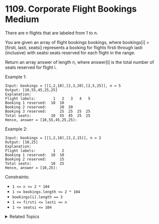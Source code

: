 # 1109. Corporate Flight Bookings<br> Medium

There are n flights that are labeled from 1 to n.

You are given an array of flight bookings bookings, where bookings[i] = [firsti, lasti, seatsi] represents a booking for flights firsti through lasti (inclusive) with seatsi seats reserved for each flight in the range.

Return an array answer of length n, where answer[i] is the total number of seats reserved for flight i.

Example 1:

```
Input: bookings = [[1,2,10],[2,3,20],[2,5,25]], n = 5
Output: [10,55,45,25,25]
Explanation:
Flight labels:        1   2   3   4   5
Booking 1 reserved:  10  10
Booking 2 reserved:      20  20
Booking 3 reserved:      25  25  25  25
Total seats:         10  55  45  25  25
Hence, answer = [10,55,45,25,25]:
```

Example 2:

```
Input: bookings = [[1,2,10],[2,2,15]], n = 2
Output: [10,25]
Explanation:
Flight labels:        1   2
Booking 1 reserved:  10  10
Booking 2 reserved:      15
Total seats:         10  25
Hence, answer = [10,25]:
```

Constraints:

- `1 <= n <= 2 * 104`
- `1 <= bookings.length <= 2 * 104`
- `bookings[i].length == 3`
- `1 <= firsti <= lasti <= n`
- `1 <= seatsi <= 104`

<details>

<summary> Related Topics </summary>

-   `Array`
-   `Math`

</details>
